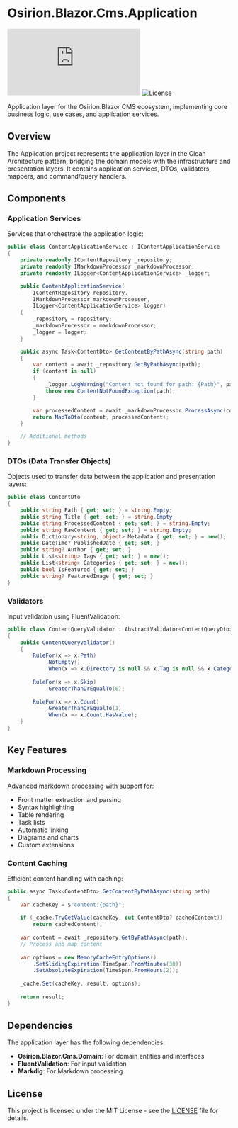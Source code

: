 # Osirion.Blazor.Cms.Application

[![NuGet](https://img.shields.io/nuget/v/Osirion.Blazor.Cms.Application)](https://www.nuget.org/packages/Osirion.Blazor.Cms.Application)
[![License](https://img.shields.io/github/license/obrana-boranija/Osirion.Blazor)](https://github.com/obrana-boranija/Osirion.Blazor/blob/master/LICENSE.txt)

Application layer for the Osirion.Blazor CMS ecosystem, implementing core business logic, use cases, and application services.

## Overview

The Application project represents the application layer in the Clean Architecture pattern, bridging the domain models with the infrastructure and presentation layers. It contains application services, DTOs, validators, mappers, and command/query handlers.

## Components

### Application Services

Services that orchestrate the application logic:

```csharp
public class ContentApplicationService : IContentApplicationService
{
    private readonly IContentRepository _repository;
    private readonly IMarkdownProcessor _markdownProcessor;
    private readonly ILogger<ContentApplicationService> _logger;

    public ContentApplicationService(
        IContentRepository repository, 
        IMarkdownProcessor markdownProcessor,
        ILogger<ContentApplicationService> logger)
    {
        _repository = repository;
        _markdownProcessor = markdownProcessor;
        _logger = logger;
    }

    public async Task<ContentDto> GetContentByPathAsync(string path)
    {
        var content = await _repository.GetByPathAsync(path);
        if (content is null)
        {
            _logger.LogWarning("Content not found for path: {Path}", path);
            throw new ContentNotFoundException(path);
        }

        var processedContent = await _markdownProcessor.ProcessAsync(content.Content);
        return MapToDto(content, processedContent);
    }

    // Additional methods
}
```

### DTOs (Data Transfer Objects)

Objects used to transfer data between the application and presentation layers:

```csharp
public class ContentDto
{
    public string Path { get; set; } = string.Empty;
    public string Title { get; set; } = string.Empty;
    public string ProcessedContent { get; set; } = string.Empty;
    public string RawContent { get; set; } = string.Empty;
    public Dictionary<string, object> Metadata { get; set; } = new();
    public DateTime? PublishedDate { get; set; }
    public string? Author { get; set; }
    public List<string> Tags { get; set; } = new();
    public List<string> Categories { get; set; } = new();
    public bool IsFeatured { get; set; }
    public string? FeaturedImage { get; set; }
}
```

### Validators

Input validation using FluentValidation:

```csharp
public class ContentQueryValidator : AbstractValidator<ContentQueryDto>
{
    public ContentQueryValidator()
    {
        RuleFor(x => x.Path)
            .NotEmpty()
            .When(x => x.Directory is null && x.Tag is null && x.Category is null);
        
        RuleFor(x => x.Skip)
            .GreaterThanOrEqualTo(0);
        
        RuleFor(x => x.Count)
            .GreaterThanOrEqualTo(1)
            .When(x => x.Count.HasValue);
    }
}
```

## Key Features

### Markdown Processing

Advanced markdown processing with support for:

- Front matter extraction and parsing
- Syntax highlighting
- Table rendering
- Task lists
- Automatic linking
- Diagrams and charts
- Custom extensions

### Content Caching

Efficient content handling with caching:

```csharp
public async Task<ContentDto> GetContentByPathAsync(string path)
{
    var cacheKey = $"content:{path}";
    
    if (_cache.TryGetValue(cacheKey, out ContentDto? cachedContent))
        return cachedContent!;
        
    var content = await _repository.GetByPathAsync(path);
    // Process and map content
    
    var options = new MemoryCacheEntryOptions()
        .SetSlidingExpiration(TimeSpan.FromMinutes(30))
        .SetAbsoluteExpiration(TimeSpan.FromHours(2));
        
    _cache.Set(cacheKey, result, options);
    
    return result;
}
```

## Dependencies

The application layer has the following dependencies:

- **Osirion.Blazor.Cms.Domain**: For domain entities and interfaces
- **FluentValidation**: For input validation
- **Markdig**: For Markdown processing

## License

This project is licensed under the MIT License - see the [LICENSE](https://github.com/obrana-boranija/Osirion.Blazor/blob/master/LICENSE.txt) file for details.